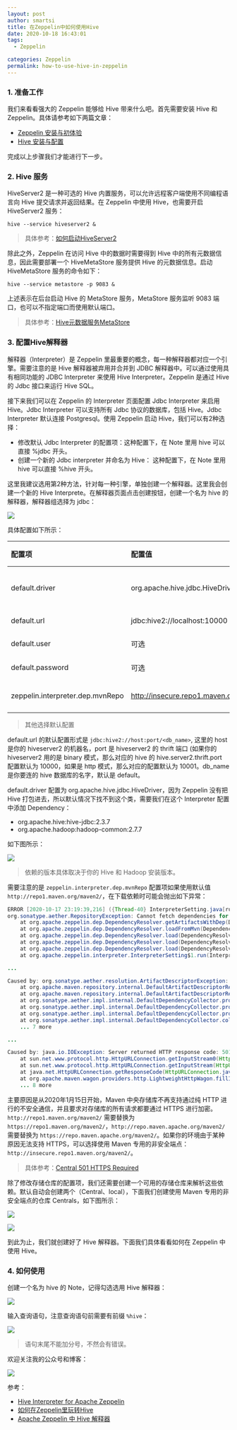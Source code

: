 ```yaml
---
layout: post
author: smartsi
title: 在Zeppelin中如何使用Hive
date: 2020-10-18 16:43:01
tags:
  - Zeppelin

categories: Zeppelin
permalink: how-to-use-hive-in-zeppelin
---
```


### 1. 准备工作

我们来看看强大的 Zeppelin 能够给 Hive 带来什么吧。首先需要安装 Hive 和 Zeppelin。具体请参考如下两篇文章：
- [Zeppelin 安装与初体验](http://smartsi.club/zeppelin-install-and-config.html)
- [Hive 安装与配置](http://smartsi.club/hive-install-and-config.html)

完成以上步骤我们才能进行下一步。

### 2. Hive 服务

HiveServer2 是一种可选的 Hive 内置服务，可以允许远程客户端使用不同编程语言向 Hive 提交请求并返回结果。在 Zeppelin 中使用 Hive，也需要开启 HiveServer2 服务：
```
hive --service hiveserver2 &
```
> 具体参考：[如何启动HiveServer2](http://smartsi.club/how-to-config-and-start-hiveserver2.html)

除此之外，Zeppelin 在访问 Hive 中的数据时需要得到 Hive 中的所有元数据信息，因此需要部署一个 HiveMetaStore 服务提供 Hive 的元数据信息。启动 HiveMetaStore 服务的命令如下：
```
hive --service metastore -p 9083 &
```
上述表示在后台启动 Hive 的 MetaStore 服务，MetaStore 服务监听 9083 端口，也可以不指定端口而使用默认端口。

> 具体参考：[Hive元数据服务MetaStore](http://smartsi.club/hive-metastore-service.html)

### 3. 配置Hive解释器

解释器（Interpreter）是 Zeppelin 里最重要的概念，每一种解释器都对应一个引擎。需要注意的是 Hive 解释器被弃用并合并到 JDBC 解释器中。可以通过使用具有相同功能的 JDBC Interpreter 来使用 Hive Interpreter。Zeppelin 是通过 Hive 的 Jdbc 接口来运行 Hive SQL。

接下来我们可以在 Zeppelin 的 Interpreter 页面配置 Jdbc Interpreter 来启用 Hive。Jdbc Interpreter 可以支持所有 Jdbc 协议的数据库，包括 Hive。Jdbc Interpreter 默认连接 Postgresql。使用 Zeppelin 启动 Hive，我们可以有2种选择：
- 修改默认 Jdbc Interpreter 的配置项：这种配置下，在 Note 里用 hive 可以直接 %jdbc 开头。
- 创建一个新的 Jdbc interpreter 并命名为 Hive： 这种配置下，在 Note 里用 hive 可以直接 %hive 开头。

这里我建议选用第2种方法，针对每一种引擎，单独创建一个解释器。这里我会创建一个新的 Hive Interprete。在解释器页面点击创建按钮，创建一个名为 hive 的解释器，解释器组选择为 jdbc：

![](https://github.com/sjf0115/PubLearnNotes/blob/master/image/Zeppelin/how-to-use-hive-in-zeppelin-1.jpg?raw=true)

具体配置如下所示：

| 配置项     | 配置值     | 配置说明 |
| :------------- | :------------- | :------------- |
| default.driver       | org.apache.hive.jdbc.HiveDriver | JDBC驱动程序的类路径 |
| default.url | jdbc:hive2://localhost:10000 | 连接 URL |
| default.user | 可选 | 连接用户名 |
| default.password | 可选 | 连接密码 |
| zeppelin.interpreter.dep.mvnRepo | http://insecure.repo1.maven.org/maven2/ | Maven 远程仓库地址 |

> 其他选择默认配置

default.url 的默认配置形式是 `jdbc:hive2://host:port/<db_name>`, 这里的 host 是你的 hiveserver2 的机器名，port 是 hiveserver2 的 thrift 端口 (如果你的 hiveserver2 用的是 binary 模式，那么对应的 hive 的 hive.server2.thrift.port 配置默认为 10000，如果是 http 模式，那么对应的配置默认为 10001。db_name 是你要连的 hive 数据库的名字，默认是 default。

default.driver 配置为 org.apache.hive.jdbc.HiveDriver，因为 Zeppelin 没有把 Hive 打包进去，所以默认情况下找不到这个类，需要我们在这个 Interpreter 配置中添加 Dependency：
- org.apache.hive:hive-jdbc:2.3.7
- org.apache.hadoop:hadoop-common:2.7.7

如下图所示：

![](https://github.com/sjf0115/PubLearnNotes/blob/master/image/Zeppelin/how-to-use-hive-in-zeppelin-4.jpg?raw=true)

> 依赖的版本具体取决于你的 Hive 和 Hadoop 安装版本。

需要注意的是 `zeppelin.interpreter.dep.mvnRepo` 配置项如果使用默认值 `http://repo1.maven.org/maven2/`，在下载依赖时可能会抛出如下异常：
```java
ERROR [2020-10-17 23:19:39,216] ({Thread-40} InterpreterSetting.java[run]:840) - Error while downloading repos for interpreter group : jdbc, go to interpreter setting page click on edit and save it again to make this interpreter work properly. : Cannot fetch dependencies for org.apache.hive:hive-jdbc:2.3.7
org.sonatype.aether.RepositoryException: Cannot fetch dependencies for org.apache.hive:hive-jdbc:2.3.7
	at org.apache.zeppelin.dep.DependencyResolver.getArtifactsWithDep(DependencyResolver.java:179)
	at org.apache.zeppelin.dep.DependencyResolver.loadFromMvn(DependencyResolver.java:128)
	at org.apache.zeppelin.dep.DependencyResolver.load(DependencyResolver.java:76)
	at org.apache.zeppelin.dep.DependencyResolver.load(DependencyResolver.java:93)
	at org.apache.zeppelin.dep.DependencyResolver.load(DependencyResolver.java:85)
	at org.apache.zeppelin.interpreter.InterpreterSetting$1.run(InterpreterSetting.java:832)

...

Caused by: org.sonatype.aether.resolution.ArtifactDescriptorException: Failed to read artifact descriptor for org.apache.hadoop:hadoop-common:jar:2.7.2
	at org.apache.maven.repository.internal.DefaultArtifactDescriptorReader.loadPom(DefaultArtifactDescriptorReader.java:282)
	at org.apache.maven.repository.internal.DefaultArtifactDescriptorReader.readArtifactDescriptor(DefaultArtifactDescriptorReader.java:172)
	at org.sonatype.aether.impl.internal.DefaultDependencyCollector.process(DefaultDependencyCollector.java:412)
	at org.sonatype.aether.impl.internal.DefaultDependencyCollector.process(DefaultDependencyCollector.java:544)
	at org.sonatype.aether.impl.internal.DefaultDependencyCollector.process(DefaultDependencyCollector.java:544)
	at org.sonatype.aether.impl.internal.DefaultDependencyCollector.collectDependencies(DefaultDependencyCollector.java:240)
	... 7 more

...

Caused by: java.io.IOException: Server returned HTTP response code: 501 for URL: http://repo1.maven.org/maven2/org/apache/hadoop/hadoop-common/2.7.2/hadoop-common-2.7.2.pom
	at sun.net.www.protocol.http.HttpURLConnection.getInputStream0(HttpURLConnection.java:1894)
	at sun.net.www.protocol.http.HttpURLConnection.getInputStream(HttpURLConnection.java:1492)
	at java.net.HttpURLConnection.getResponseCode(HttpURLConnection.java:480)
	at org.apache.maven.wagon.providers.http.LightweightHttpWagon.fillInputData(LightweightHttpWagon.java:115)
	... 8 more
```
主要原因是从2020年1月15日开始，Maven 中央存储库不再支持通过纯 HTTP 进行的不安全通信，并且要求对存储库的所有请求都要通过 HTTPS 进行加密。`http://repo1.maven.org/maven2/` 需要替换为 `https://repo1.maven.org/maven2/`，`http://repo.maven.apache.org/maven2/` 需要替换为 `https://repo.maven.apache.org/maven2/`。如果你的环境由于某种原因无法支持 HTTPS，可以选择使用 Maven 专用的非安全端点：`http://insecure.repo1.maven.org/maven2/`。

> 具体参考：[Central 501 HTTPS Required](https://support.sonatype.com/hc/en-us/articles/360041287334)

除了修改存储仓库的配置项，我们还需要创建一个可用的存储仓库来解析这些依赖。默认自动会创建两个（Central、local），下面我们创建使用 Maven 专用的非安全端点的仓库 Centrals，如下图所示：

![](https://github.com/sjf0115/PubLearnNotes/blob/master/image/Zeppelin/how-to-use-hive-in-zeppelin-2.jpg?raw=true)

![](https://github.com/sjf0115/PubLearnNotes/blob/master/image/Zeppelin/how-to-use-hive-in-zeppelin-3.jpg?raw=true)

到此为止，我们就创建好了 Hive 解释器。下面我们具体看看如何在 Zeppelin 中使用 Hive。

### 4. 如何使用

创建一个名为 hive 的 Note，记得勾选选用 Hive 解释器：

![](https://github.com/sjf0115/PubLearnNotes/blob/master/image/Zeppelin/how-to-use-hive-in-zeppelin-5.jpg?raw=true)

输入查询语句，注意查询语句前需要有前缀 `%hive`：

![](https://github.com/sjf0115/PubLearnNotes/blob/master/image/Zeppelin/how-to-use-hive-in-zeppelin-6.jpg?raw=true)

> 语句末尾不能加分号，不然会有错误。

欢迎关注我的公众号和博客：

![](https://github.com/sjf0115/PubLearnNotes/blob/master/image/Other/smartsi.jpg?raw=true)

参考：
- [Hive Interpreter for Apache Zeppelin](http://zeppelin.apache.org/docs/0.8.2/interpreter/hive.html)
- [如何在Zeppelin里玩转Hive](https://mp.weixin.qq.com/s/TzTrgR-eJ45kppuCabSovA)
- [Apache Zeppelin 中 Hive 解释器](https://cloud.tencent.com/developer/article/1014859)
